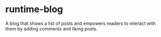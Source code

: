 # runtime-blog
A blog that shows a list of posts and empowers readers to interact with them by adding comments and liking posts.
